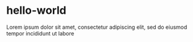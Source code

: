 # hello-world

Lorem ipsum dolor sit amet, consectetur adipiscing elit, sed do eiusmod tempor incididunt ut labore 
